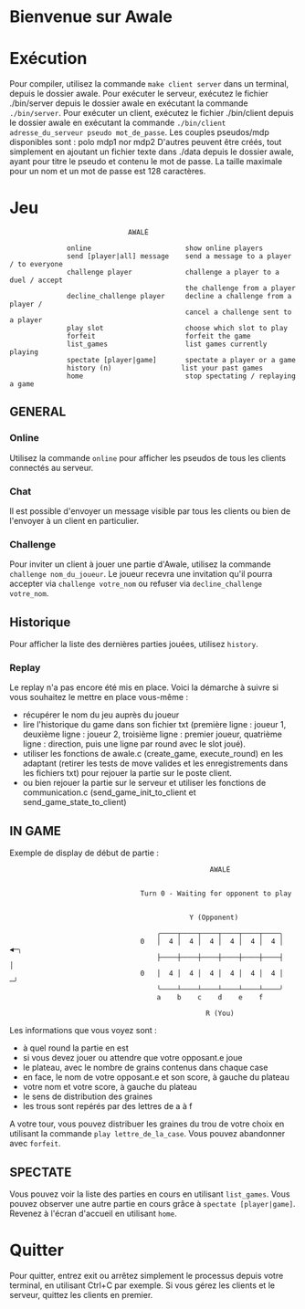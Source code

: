 # Bienvenue sur Awale

# Exécution
Pour compiler, utilisez la commande `make client server` dans un terminal, depuis le dossier awale.
Pour exécuter le serveur, exécutez le fichier ./bin/server depuis le dossier awale en exécutant la commande `./bin/server`.
Pour exécuter un client, exécutez le fichier ./bin/client depuis le dossier awale en exécutant la commande `./bin/client adresse_du_serveur pseudo mot_de_passe`.
Les couples pseudos/mdp disponibles sont : 
polo mdp1
nor mdp2
D'autres peuvent être créés, tout simplement en ajoutant un fichier texte dans ./data depuis le dossier awale, ayant pour titre le pseudo et contenu le mot de passe.
La taille maximale pour un nom et un mot de passe est 128 caractères.

# Jeu

                                 AWALÉ

                  online                       show online players
                  send [player|all] message    send a message to a player / to everyone
                  challenge player             challenge a player to a duel / accept
                                               the challenge from a player
                  decline_challenge player     decline a challenge from a player /
                                               cancel a challenge sent to a player
                  play slot                    choose which slot to play
                  forfeit                      forfeit the game
                  list_games                   list games currently playing
                  spectate [player|game]       spectate a player or a game
                  history (n)                 list your past games
                  home                         stop spectating / replaying a game

                                      
## GENERAL
### Online
Utilisez la commande `online` pour afficher les pseudos de tous les clients connectés au serveur. 
### Chat
Il est possible d'envoyer un message visible par tous les clients ou bien de l'envoyer à un client en particulier.
### Challenge
Pour inviter un client à jouer une partie d'Awale, utilisez la commande `challenge nom_du_joueur`. Le joueur recevra une invitation qu'il pourra accepter via `challenge votre_nom` ou refuser via `decline_challenge votre_nom`.

## Historique
Pour afficher la liste des dernières parties jouées, utilisez `history`. 

### Replay
Le replay n'a pas encore été mis en place.
Voici la démarche à suivre si vous souhaitez le mettre en place vous-même :
- récupérer le nom du jeu auprès du joueur
- lire l'historique du game dans son fichier txt (première ligne : joueur 1, deuxième ligne : joueur 2, troisième ligne : premier joueur, quatrième ligne : direction, puis une ligne par round avec le slot joué). 
- utiliser les fonctions de awale.c (create_game, execute_round) en les adaptant (retirer les tests de move valides et les enregistrements dans les fichiers txt) pour rejouer la partie sur le poste client.
- ou bien rejouer la partie sur le serveur et utiliser les fonctions de communication.c (send_game_init_to_client et send_game_state_to_client)


## IN GAME
Exemple de display de début de partie :

                                                     AWALÉ


                                    Turn 0 - Waiting for opponent to play


                                                Y (Opponent)

                                        ╭────┬────┬────┬────┬────┬────╮
                                    0   │  4 │  4 │  4 │  4 │  4 │  4 │  ◀─╮
                                        ├────┼────┼────┼────┼────┼────┤    │
                                    0   │  4 │  4 │  4 │  4 │  4 │  4 │   ─╯
                                        ╰────┴────┴────┴────┴────┴────╯
                                        a    b    c    d    e    f

                                                    R (You)

Les informations que vous voyez sont : 
- à quel round la partie en est
- si vous devez jouer ou attendre que votre opposant.e joue
- le plateau, avec le nombre de grains contenus dans chaque case
- en face, le nom de votre opposant.e et son score, à gauche du plateau
- votre nom et votre score, à gauche du plateau
- le sens de distribution des graines
- les trous sont repérés par des lettres de a à f

A votre tour, vous pouvez distribuer les graines du trou de votre choix en utilisant la commande `play lettre_de_la_case`. 
Vous pouvez abandonner avec `forfeit`.

## SPECTATE
Vous pouvez voir la liste des parties en cours en utilisant `list_games`.
Vous pouvez observer une autre partie en cours grâce à `spectate [player|game]`. Revenez à l'écran d'accueil en utilisant `home`.

# Quitter
Pour quitter, entrez exit ou arrêtez simplement le processus depuis votre terminal, en utilisant Ctrl+C par exemple. 
Si vous gérez les clients et le serveur, quittez les clients en premier. 

